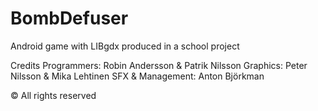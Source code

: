 # BombDefuser
Android game with LIBgdx produced in a school project

Credits
Programmers: Robin Andersson & Patrik Nilsson
Graphics: Peter Nilsson & Mika Lehtinen
SFX & Management: Anton Björkman

© All rights reserved
